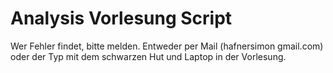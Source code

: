 Analysis Vorlesung Script
=========================

Wer Fehler findet, bitte melden. Entweder per Mail (hafnersimon gmail.com) oder der Typ mit dem schwarzen Hut und Laptop in der Vorlesung.
